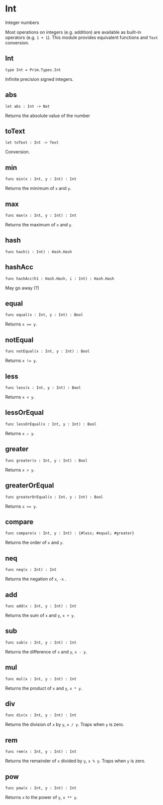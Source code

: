 # Int

Integer numbers

Most operations on integers (e.g. addition) are available as built-in operators (e.g. `1 + 1`). This module provides equivalent functions and `Text` conversion.

## Int

``` motoko
type Int = Prim.Types.Int
```

Infinite precision signed integers.

## abs

``` motoko
let abs : Int -> Nat
```

Returns the absolute value of the number

## toText

``` motoko
let toText : Int -> Text
```

Conversion.

## min

``` motoko
func min(x : Int, y : Int) : Int
```

Returns the minimum of `x` and `y`.

## max

``` motoko
func max(x : Int, y : Int) : Int
```

Returns the maximum of `x` and `y`.

## hash

``` motoko
func hash(i : Int) : Hash.Hash
```

## hashAcc

``` motoko
func hashAcc(h1 : Hash.Hash, i : Int) : Hash.Hash
```

<div class="warning">

May go away (?)

</div>

## equal

``` motoko
func equal(x : Int, y : Int) : Bool
```

Returns `x == y`.

## notEqual

``` motoko
func notEqual(x : Int, y : Int) : Bool
```

Returns `x != y`.

## less

``` motoko
func less(x : Int, y : Int) : Bool
```

Returns `x < y`.

## lessOrEqual

``` motoko
func lessOrEqual(x : Int, y : Int) : Bool
```

Returns `x ⇐ y`.

## greater

``` motoko
func greater(x : Int, y : Int) : Bool
```

Returns `x > y`.

## greaterOrEqual

``` motoko
func greaterOrEqual(x : Int, y : Int) : Bool
```

Returns `x >= y`.

## compare

``` motoko
func compare(x : Int, y : Int) : {#less; #equal; #greater}
```

Returns the order of `x` and `y`.

## neq

``` motoko
func neq(x : Int) : Int
```

Returns the negation of `x`, `-x` .

## add

``` motoko
func add(x : Int, y : Int) : Int
```

Returns the sum of `x` and `y`, `x + y`.

## sub

``` motoko
func sub(x : Int, y : Int) : Int
```

Returns the difference of `x` and `y`, `x - y`.

## mul

``` motoko
func mul(x : Int, y : Int) : Int
```

Returns the product of `x` and `y`, `x * y`.

## div

``` motoko
func div(x : Int, y : Int) : Int
```

Returns the division of `x` by `y`, `x / y`. Traps when `y` is zero.

## rem

``` motoko
func rem(x : Int, y : Int) : Int
```

Returns the remainder of `x` divided by `y`, `x % y`. Traps when `y` is zero.

## pow

``` motoko
func pow(x : Int, y : Int) : Int
```

Returns `x` to the power of `y`, `x ** y`.
